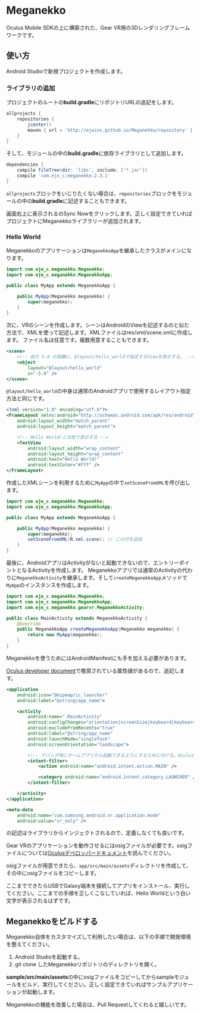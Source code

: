 # Meganekko

Oculus Mobile SDKの上に構築された、Gear VR用の3Dレンダリングフレームワークです。

## 使い方

Android Studioで新規プロジェクトを作成します。

### ライブラリの追加

プロジェクトのルートの**build.gradle**にリポジトリURLの追記をします。

```gradle
allprojects {
    repositories {
        jcenter()
        maven { url = 'http://ejeinc.github.io/Meganekko/repository' } // この行を追加
    }
}
```

そして、モジュールの中の**build.gradle**に依存ライブラリとして追加します。

```gradle
dependencies {
    compile fileTree(dir: 'libs', include: ['*.jar'])
    compile 'com.eje_c:meganekko:2.3.1'
}
```

`allprojects`ブロックをいじりたくない場合は、`repositories`ブロックをモジュールの中の**build.gradle**に記述することもできます。

画面右上に表示されるのSync Nowをクリックします。正しく設定できていればプロジェクトにMeganekkoライブラリーが追加されます。

### Hello World

Meganekkoのアプリケーションは`MeganekkoApp`を継承したクラスがメインになります。

```java
import com.eje_c.meganekko.Meganekko;
import com.eje_c.meganekko.MeganekkoApp;

public class MyApp extends MeganekkoApp {

    public MyApp(Meganekko meganekko) {
        super(meganekko);
    }
}
```

次に、VRのシーンを作成します。シーンはAndroidのViewを記述するのと似た方法で、XMLを使って記述します。XMLファイルはres/xml/scene.xmlに作成します。
ファイル名は任意です。複数用意することもできます。

```xml:res/xml/scene.xml
<scene>
    <!-- 前方 5.0 の距離に、@layout/hello_worldで指定するViewを表示する。 -->
    <object
        layout="@layout/hello_world"
        z="-5.0" />
</scene>
```

`@layout/hello_world`の中身は通常のAndroidアプリで使用するレイアウト指定方法と同じです。

```xml
<?xml version="1.0" encoding="utf-8"?>
<FrameLayout xmlns:android="http://schemas.android.com/apk/res/android"
    android:layout_width="match_parent"
    android:layout_height="match_parent">

    <!-- Hello World!と白色で表示する -->
    <TextView
        android:layout_width="wrap_content"
        android:layout_height="wrap_content"
        android:text="Hello World!"
        android:textColor="#fff" />
</FrameLayout>
```

作成したXMLシーンを利用するために`MyApp`の中で`setSceneFromXML`を呼び出します。

```java
import com.eje_c.meganekko.Meganekko;
import com.eje_c.meganekko.MeganekkoApp;

public class MyApp extends MeganekkoApp {

    public MyApp(Meganekko meganekko) {
        super(meganekko);
        setSceneFromXML(R.xml.scene); // この行を追加
    }
}
```

最後に、AndroidアプリはActivityがないと起動できないので、エントリーポイントとなるActivityを作成します。
Meganekkoアプリでは通常のActivityの代わりに`MeganekkoActivity`を継承します。そして`createMeganekkoApp`メソッドで`MyApp`のインスタンスを作成します。

```java
import com.eje_c.meganekko.Meganekko;
import com.eje_c.meganekko.MeganekkoApp;
import com.eje_c.meganekko.gearvr.MeganekkoActivity;

public class MainActivity extends MeganekkoActivity {
    @Override
    public MeganekkoApp createMeganekkoApp(Meganekko meganekko) {
        return new MyApp(meganekko);
    }
}
```

Meganekkoを使うためにはAndroidManifestにも手を加える必要があります。

[Oculus developer document](https://developer.oculus.com/documentation/mobilesdk/latest/concepts/mobile-new-apps-intro/#mobile-native-manifest)で推奨されている属性値があるので、追記します。

```xml
<application
    android:icon="@mipmap/ic_launcher"
    android:label="@string/app_name">

    <activity
        android:name=".MainActivity"
        android:configChanges="orientation|screenSize|keyboard|keyboardHidden"
        android:excludeFromRecents="true"
        android:label="@string/app_name"
        android:launchMode="singleTask"
        android:screenOrientation="landscape">

        <!-- デバッグ時にホームアプリから起動できるようにするために付ける。Oculusストアへリリースする場合は削除する。 -->
        <intent-filter>
            <action android:name="android.intent.action.MAIN" />

            <category android:name="android.intent.category.LAUNCHER" />
        </intent-filter>

    </activity>
</application>
```

```xml
<meta-data
    android:name="com.samsung.android.vr.application.mode"
    android:value="vr_only" />
```

の記述はライブラリからインジェクトされるので、定義しなくても良いです。

Gear VRのアプリケーションを動作させるにはosigファイルが必要です。osigファイルについては[Oculusデベロッパードキュメント](https://developer.oculus.com/osig/)を読んでください。

osigファイルが用意できたら、`app/src/main/assets`ディレクトリを作成して、その中にosigファイルをコピーします。

ここまでできたらUSBでGalaxy端末を接続してアプリをインストール、実行してください。ここまでの手順を正しくこなしていれば、Hello Worldという白い文字が表示されるはずです。

## Meganekkoをビルドする

Meganekko自体をカスタマイズして利用したい場合は、以下の手順で開発環境を整えてください。

1. Android Studioを起動する。
2. git clone したMeganekkoリポジトリのディレクトリを開く。

**sample/src/main/assets**の中にosigファイルをコピーしてからsampleモジュールをビルド、実行してください。正しく設定できていればサンプルアプリケーションが起動します。

Meganekkoの機能を改善した場合は、Pull Requestしてくれると嬉しいです。
